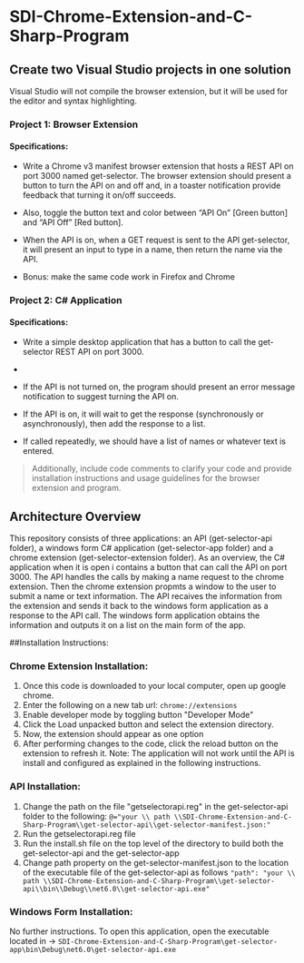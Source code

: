 # SDI-Chrome-Extension-and-C-Sharp-Program

## Create two Visual Studio projects in one solution

Visual Studio will not compile the browser extension, but it will be used for the editor and syntax highlighting. 

### Project 1: Browser Extension

#### Specifications:
- Write a Chrome v3 manifest browser extension that hosts a REST API on port 3000 named get-selector. 
The browser extension should present a button to turn the API on and off and, in a toaster notification provide feedback that turning it on/off succeeds. 

- Also, toggle the button text and color between “API On” [Green button] and “API Off” [Red button]. 

- When the API is on, when a GET request is sent to the API get-selector, it will present an input to type in a name, then return the name via the API. 

- Bonus: make the same code work in Firefox and Chrome

### Project 2: C# Application

#### Specifications:

- Write a simple desktop application that has a button to call the get-selector REST API on port 3000. 
- 
- If the API is not turned on, the program should present an error message notification to suggest turning the API on. 

- If the API is on, it will wait to get the response (synchronously or asynchronously), then add the response to a list.

- If called repeatedly, we should have a list of names or whatever text is entered.

> Additionally, include code comments to clarify your code and provide installation instructions and usage guidelines for the browser extension and program.

## Architecture Overview

This repository consists of three applications: an API (get-selector-api folder), a windows form C# application (get-selector-app folder) and a 
chrome extension (get-selector-extension folder). As an overview, the C# application when it is open i contains a button that can call the API on port 3000. 
The API handles the calls by making a name request to the chrome extension. Then the chrome extension propmts a window to the user to submit a name or text information. 
The API recaives the information from the extension and sends it back to the windows form application as a response to the API call. The windows form application 
obtains the information and outputs it on a list on the main form of the app.

##Installation Instructions:
### Chrome Extension Installation:
1. Once this code is downloaded to your local computer, open up google chrome.
2. Enter the following on a new tab url: `chrome://extensions`
3. Enable developer mode by toggling button "Developer Mode"
4. Click the Load unpacked button and select the extension directory.
5. Now, the extension should appear as one option
6. After performing changes to the code, click the reload button on the extension to refresh it.
Note: The application will not work until the API is install and configured as explained in the following instructions.

### API Installation:
1. Change the path on the file "getselectorapi.reg" in the get-selector-api folder to the following:
`@="your \\ path \\SDI-Chrome-Extension-and-C-Sharp-Program\\get-selector-api\\get-selector-manifest.json:"`
2. Run the getselectorapi.reg file
3. Run the install.sh file on the top level of the directory to build both the get-selector-api and the get-selector-app
4. Change path property on the get-selector-manifest.json to the location of the executable file of the get-selector-api as follows
`"path": "your \\ path \\SDI-Chrome-Extension-and-C-Sharp-Program\\get-selector-api\\bin\\Debug\\net6.0\\get-selector-api.exe"`

### Windows Form Installation:
No further instructions. To open this application, open the executable located in -> `SDI-Chrome-Extension-and-C-Sharp-Program\get-selector-app\bin\Debug\net6.0\get-selector-api.exe`
